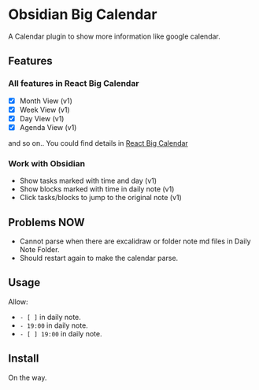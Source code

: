# Obsidian Big Calendar

A Calendar plugin to show more information like google calendar.

## Features

### All features in React Big Calendar

- [x] Month View (v1)
- [x] Week View  (v1)
- [x] Day View (v1)
- [x] Agenda View  (v1)

and so on.. You could find details in [React Big Calendar](https://github.com/jquense/react-big-calendar)

### Work with Obsidian

- Show tasks marked with time and day  (v1)
- Show blocks marked with time in daily note  (v1)
- Click tasks/blocks to jump to the original note (v1)

## Problems NOW

- Cannot parse when there are excalidraw or folder note md files in Daily Note Folder.
- Should restart again to make the calendar parse.

## Usage

Allow:

- `- [ ]` in daily note.
- `- 19:00` in daily note.
- `- [ ] 19:00` in daily note.

## Install

On the way.
